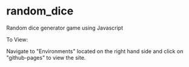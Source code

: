 # random_dice
Random dice generator game using Javascript

To View:

Navigate to "Environments" located on the right hand side and click on "github-pages" to view the site.
